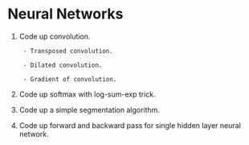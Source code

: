 # Neural Networks


1. Code up convolution.

        - Transposed convolution.

        - Dilated convolution.

        - Gradient of convolution.


2. Code up softmax with log-sum-exp trick.


3. Code up a simple segmentation algorithm.


4. Code up forward and backward pass for single hidden layer neural network.
